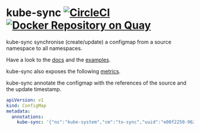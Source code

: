 # kube-sync [![CircleCI](https://circleci.com/gh/JulienBalestra/kube-sync.svg?style=svg)](https://circleci.com/gh/JulienBalestra/kube-sync) [![Docker Repository on Quay](https://quay.io/repository/julienbalestra/kube-sync/status "Docker Repository on Quay")](https://quay.io/repository/julienbalestra/kube-sync)

kube-sync synchronise (create/update) a configmap from a source namespace to all namespaces.

Have a look to the [docs](docs) and the [examples](examples).

kube-sync also exposes the following [metrics](docs/metrics.csv).

kube-sync annotate the configmap with the references of the source and the update timestamp.

```yaml
apiVersion: v1
kind: ConfigMap
metadata:
  annotations:
    kube-sync: '{"ns":"kube-system","cm":"to-sync","uuid":"e00f2250-9624-11e8-95b1-5404a66983a9","ts":1533196912}'
```
